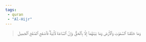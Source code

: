 ```yaml
---
tags: 
 - quran 
 - "Al-Hijr"
---
```


> وَمَا خَلَقۡنَا ٱلسَّمَٰوَٰتِ وَٱلۡأَرۡضَ وَمَا بَيۡنَهُمَآ إِلَّا بِٱلۡحَقِّۗ وَإِنَّ ٱلسَّاعَةَ لَأٓتِيَةٞۖ فَٱصۡفَحِ ٱلصَّفۡحَ ٱلۡجَمِيلَ
